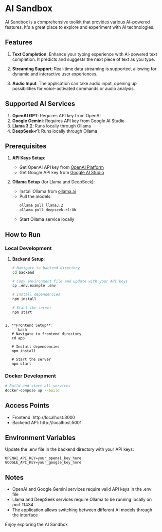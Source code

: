 # AI Sandbox

AI Sandbox is a comprehensive toolkit that provides various AI-powered features. It's a great place to explore and experiment with AI technologies.

## Features

1. **Text Completion**: Enhance your typing experience with AI-powered text completion. It predicts and suggests the next piece of text as you type.

2. **Streaming Support**: Real-time data streaming is supported, allowing for dynamic and interactive user experiences.

3. **Audio Input**: The application can take audio input, opening up possibilities for voice-activated commands or audio analysis.

## Supported AI Services

1. **OpenAI GPT**: Requires API key from OpenAI
2. **Google Gemini**: Requires API key from Google AI Studio
3. **Llama 3.2**: Runs locally through Ollama
4. **DeepSeek-r1**: Runs locally through Ollama

## Prerequisites

1. **API Keys Setup**:
   - Get OpenAI API key from [OpenAI Platform](https://platform.openai.com)
   - Get Google API key from [Google AI Studio](https://makersuite.google.com/app/apikey)

2. **Ollama Setup** (for Llama and DeepSeek):
   - Install Ollama from [ollama.ai](https://ollama.ai)
   - Pull the models:
     ```bash
     ollama pull llama3.2
     ollama pull deepseek-r1:8b
     ```
   - Start Ollama service locally

## How to Run

### Local Development

1. **Backend Setup**:
   ```bash
   # Navigate to backend directory
   cd backend

   # Copy environment file and update with your API keys
   cp .env.example .env

   # Install dependencies
   npm install

   # Start the server
   npm start
```

1. **Frontend Setup**:
   ```bash
   # Navigate to frontend directory
   cd app

   # Install dependencies
   npm install

   # Start the server
   npm start
```

### Docker Development
```bash
# Build and start all services
docker-compose up --build
```
## Access Points
- Frontend: http://localhost:3000
- Backend API: http://localhost:5001
## Environment Variables
Update the .env file in the backend directory with your API keys:

```plaintext
OPENAI_API_KEY=your_openai_key_here
GOOGLE_API_KEY=your_google_key_here
 ```

## Notes
- OpenAI and Google Gemini services require valid API keys in the .env file
- Llama and DeepSeek services require Ollama to be running locally on port 11434
- The application allows switching between different AI models through the interface

Enjoy exploring the AI Sandbox
